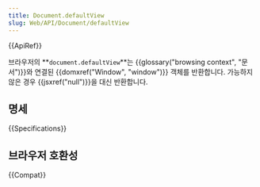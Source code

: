 ```yaml
---
title: Document.defaultView
slug: Web/API/Document/defaultView
---
```

{{ApiRef}}

브라우저의 **`document.defaultView`**는 {{glossary("browsing context", "문서")}}와 연결된 {{domxref("Window", "window")}} 객체를 반환합니다. 가능하지 않은 경우 {{jsxref("null")}}을 대신 반환합니다.

## 명세

{{Specifications}}

## 브라우저 호환성

{{Compat}}
